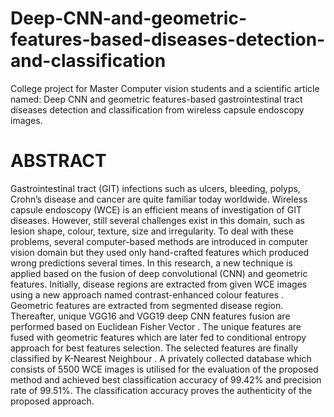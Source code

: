 # Deep-CNN-and-geometric-features-based-diseases-detection-and-classification
College project for Master Computer vision students and a scientific article named: Deep CNN and geometric features-based gastrointestinal tract diseases detection and classification from wireless capsule endoscopy images.

# ABSTRACT
Gastrointestinal tract (GIT) infections such as ulcers, bleeding, polyps,
Crohn’s disease and cancer are quite familiar today worldwide. Wireless
capsule endoscopy (WCE) is an efficient means of investigation of GIT
diseases. However, still several challenges exist in this domain, such as
lesion shape, colour, texture, size and irregularity. To deal with these
problems, several computer-based methods are introduced in computer
vision domain but they used only hand-crafted features which produced
wrong predictions several times. In this research, a new technique is
applied based on the fusion of deep convolutional (CNN) and geometric
features. Initially, disease regions are extracted from given WCE images
using a new approach named contrast-enhanced colour features .
Geometric features are extracted from segmented disease region.
Thereafter, unique VGG16 and VGG19 deep CNN features fusion are
performed based on Euclidean Fisher Vector . The unique features are
fused with geometric features which are later fed to conditional entropy
approach for best features selection. The selected features are finally
classified by K-Nearest Neighbour . A privately collected database which
consists of 5500 WCE images is utilised for the evaluation of the proposed method and achieved best classification accuracy of 99.42% and
precision rate of 99.51%. The classification accuracy proves the authenticity of the proposed approach.
